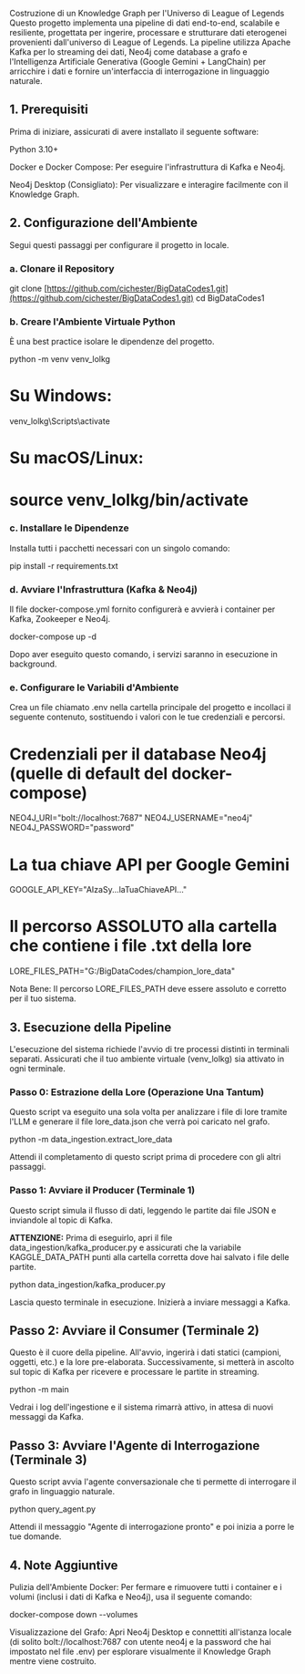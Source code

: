 Costruzione di un Knowledge Graph per l'Universo di League of Legends
Questo progetto implementa una pipeline di dati end-to-end, scalabile e resiliente, progettata per ingerire, processare e strutturare dati eterogenei provenienti dall'universo di League of Legends. La pipeline utilizza Apache Kafka per lo streaming dei dati, Neo4j come database a grafo e l'Intelligenza Artificiale Generativa (Google Gemini + LangChain) per arricchire i dati e fornire un'interfaccia di interrogazione in linguaggio naturale.

## 1. Prerequisiti
Prima di iniziare, assicurati di avere installato il seguente software:

Python 3.10+

Docker e Docker Compose: Per eseguire l'infrastruttura di Kafka e Neo4j.

Neo4j Desktop (Consigliato): Per visualizzare e interagire facilmente con il Knowledge Graph.

## 2. Configurazione dell'Ambiente
Segui questi passaggi per configurare il progetto in locale.

### a. Clonare il Repository
git clone [https://github.com/cichester/BigDataCodes1.git](https://github.com/cichester/BigDataCodes1.git)
cd BigDataCodes1

### b. Creare l'Ambiente Virtuale Python
È una best practice isolare le dipendenze del progetto.

python -m venv venv_lolkg
# Su Windows:
venv_lolkg\Scripts\activate
# Su macOS/Linux:
# source venv_lolkg/bin/activate

### c. Installare le Dipendenze
Installa tutti i pacchetti necessari con un singolo comando:

pip install -r requirements.txt

### d. Avviare l'Infrastruttura (Kafka & Neo4j)
Il file docker-compose.yml fornito configurerà e avvierà i container per Kafka, Zookeeper e Neo4j.

docker-compose up -d

Dopo aver eseguito questo comando, i servizi saranno in esecuzione in background.

### e. Configurare le Variabili d'Ambiente
Crea un file chiamato .env nella cartella principale del progetto e incollaci il seguente contenuto, sostituendo i valori con le tue credenziali e percorsi.

# Credenziali per il database Neo4j (quelle di default del docker-compose)
NEO4J_URI="bolt://localhost:7687"
NEO4J_USERNAME="neo4j"
NEO4J_PASSWORD="password"

# La tua chiave API per Google Gemini
GOOGLE_API_KEY="AIzaSy...laTuaChiaveAPI..."

# Il percorso ASSOLUTO alla cartella che contiene i file .txt della lore
LORE_FILES_PATH="G:/BigDataCodes/champion_lore_data"

Nota Bene: Il percorso LORE_FILES_PATH deve essere assoluto e corretto per il tuo sistema.

## 3. Esecuzione della Pipeline
L'esecuzione del sistema richiede l'avvio di tre processi distinti in terminali separati. Assicurati che il tuo ambiente virtuale (venv_lolkg) sia attivato in ogni terminale.

### Passo 0: Estrazione della Lore (Operazione Una Tantum)
Questo script va eseguito una sola volta per analizzare i file di lore tramite l'LLM e generare il file lore_data.json che verrà poi caricato nel grafo.

python -m data_ingestion.extract_lore_data

Attendi il completamento di questo script prima di procedere con gli altri passaggi.

### Passo 1: Avviare il Producer (Terminale 1)
Questo script simula il flusso di dati, leggendo le partite dai file JSON e inviandole al topic di Kafka.

**ATTENZIONE:** Prima di eseguirlo, apri il file data_ingestion/kafka_producer.py e assicurati che la variabile KAGGLE_DATA_PATH punti alla cartella corretta dove hai salvato i file delle partite.

python data_ingestion/kafka_producer.py

Lascia questo terminale in esecuzione. Inizierà a inviare messaggi a Kafka.

## Passo 2: Avviare il Consumer (Terminale 2)
Questo è il cuore della pipeline. All'avvio, ingerirà i dati statici (campioni, oggetti, etc.) e la lore pre-elaborata. Successivamente, si metterà in ascolto sul topic di Kafka per ricevere e processare le partite in streaming.

python -m main

Vedrai i log dell'ingestione e il sistema rimarrà attivo, in attesa di nuovi messaggi da Kafka.

## Passo 3: Avviare l'Agente di Interrogazione (Terminale 3)
Questo script avvia l'agente conversazionale che ti permette di interrogare il grafo in linguaggio naturale.

python query_agent.py

Attendi il messaggio "Agente di interrogazione pronto" e poi inizia a porre le tue domande.

## 4. Note Aggiuntive
Pulizia dell'Ambiente Docker: Per fermare e rimuovere tutti i container e i volumi (inclusi i dati di Kafka e Neo4j), usa il seguente comando:

docker-compose down --volumes

Visualizzazione del Grafo: Apri Neo4j Desktop e connettiti all'istanza locale (di solito bolt://localhost:7687 con utente neo4j e la password che hai impostato nel file .env) per esplorare visualmente il Knowledge Graph mentre viene costruito.
